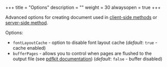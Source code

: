 +++
title = "Options"
description = ""
weight = 30
alwaysopen = true
+++

Advanced options for creating document used in [client-side methods](/docs/0.3/getting-started/client-side/methods/) or [server-side method](/docs/0.3/getting-started/server-side/).

Options:

- `fontLayoutCache` - option to disable font layout cache (_default_: `true` - cache enabled)
- `bufferPages` -  allows you to control when pages are flushed to the output file (see [pdfkit documentation](http://pdfkit.org/docs/getting_started.html)) (_default_: `false` - buffer disabled)
